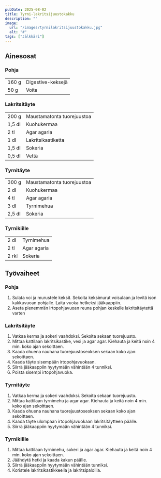 ```yaml
---
pubDate: 2025-08-02
title: Tyrni-lakritsijuustokakku
description: ""
image:
  url: "/images/tyrnilakritsijuustokakku.jpg"
  alt: "#"
tags: ["Jälkkäri"]
---
```


## Ainesosat
### Pohja
|||
---|---
160 g|Digestive-keksejä
50 g|Voita

### Lakritsitäyte
|||
---|---
200 g|Maustamatonta tuorejuustoa
1,5 dl|Kuohukermaa
2 tl|Agar agaria
1 dl|Lakritsikastiketta
1,5 dl|Sokeria
0,5 dl|Vettä

### Tyrnitäyte
|||
---|---
300 g|Maustamatonta tuorejuustoa
2 dl|Kuohukermaa
4 tl|Agar agaria
3 dl|Tyrnimehua
2,5 dl|Sokeria

### Tyrnikiille
|||
---|---
2 dl|Tyrnimehua
2 tl|Agar agaria
2 rkl|Sokeria

## Työvaiheet
### Pohja
1. Sulata voi ja murustele keksit. Sekoita keksimurut voisulaan ja levitä ison kakkuvuoan pohjalle. Laita vuoka hetkeksi jääkaappiin.
2. Aseta pienemmän irtopohjavuoan reuna pohjan keskelle lakritsitäytettä varten

### Lakritsitäyte
1. Vatkaa kerma ja sokeri vaahdoksi. Sekoita sekaan tuorejuusto.
2. Mittaa kattilaan lakritsikastike, vesi ja agar agar. Kiehauta ja keitä noin 4 min. koko ajan sekoittaen.
3. Kaada ohuena nauhana tuorejuustoseoksen sekaan koko ajan sekoittaen.
4. Kaada täyte sisempään irtopohjavuokaan.
5. Siirrä jääkaappiin hyytymään vähintään 4 tunniksi.
6. Poista sisempi irtopohjavuoka.

### Tyrnitäyte
1. Vatkaa kerma ja sokeri vaahdoksi. Sekoita sekaan tuorejuusto.
2. Mittaa kattilaan tyrnimehu ja agar agar. Kiehauta ja keitä noin 4 min. koko ajan sekoittaen.
3. Kaada ohuena nauhana tuorejuustoseoksen sekaan koko ajan sekoittaen.
4. Kaada täyte ulompaan irtopohjavuokaan lakritsitäytteen päälle.
5. Siirrä jääkaappiin hyytymään vähintään 4 tunniksi.

### Tyrnikiille
1. Mittaa kattilaan tyrnimehu, sokeri ja agar agar. Kiehauta ja keitä noin 4 min. koko ajan sekoittaen.
2. Jäähdytä hetki ja kaada kakun päälle.
3. Siirrä jääkaappiin hyytymään vähintään tunniksi.
4. Koristele lakritsikastikkeella ja lakritsipaloilla.
